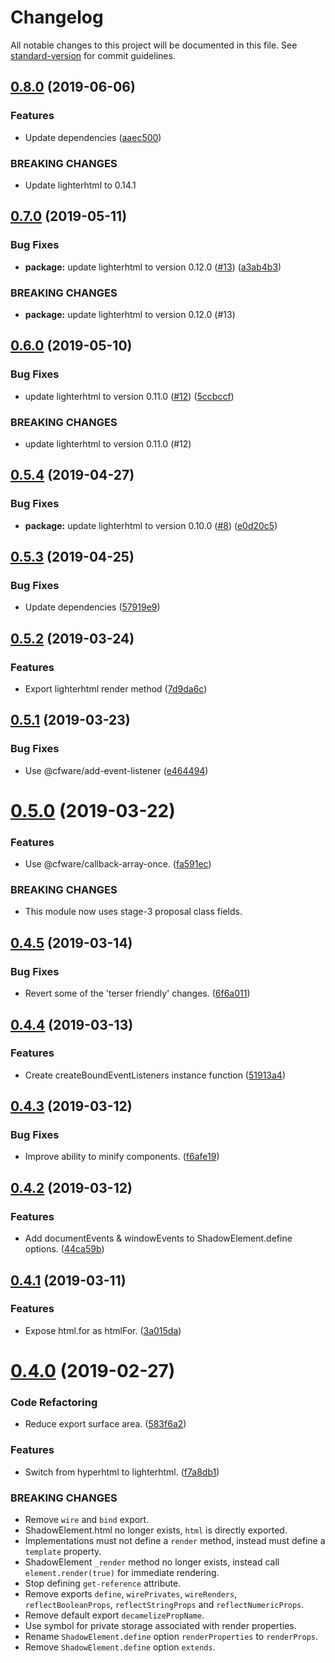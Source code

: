 # Changelog

All notable changes to this project will be documented in this file. See [standard-version](https://github.com/conventional-changelog/standard-version) for commit guidelines.

## [0.8.0](https://github.com/cfware/shadow-element/compare/v0.7.0...v0.8.0) (2019-06-06)


### Features

* Update dependencies ([aaec500](https://github.com/cfware/shadow-element/commit/aaec500))


### BREAKING CHANGES

* Update lighterhtml to 0.14.1



## [0.7.0](https://github.com/cfware/shadow-element/compare/v0.6.0...v0.7.0) (2019-05-11)


### Bug Fixes

* **package:** update lighterhtml to version 0.12.0 ([#13](https://github.com/cfware/shadow-element/issues/13)) ([a3ab4b3](https://github.com/cfware/shadow-element/commit/a3ab4b3))


### BREAKING CHANGES

* **package:** update lighterhtml to version 0.12.0 (#13)



## [0.6.0](https://github.com/cfware/shadow-element/compare/v0.5.4...v0.6.0) (2019-05-10)


### Bug Fixes

* update lighterhtml to version 0.11.0 ([#12](https://github.com/cfware/shadow-element/issues/12)) ([5ccbccf](https://github.com/cfware/shadow-element/commit/5ccbccf))


### BREAKING CHANGES

* update lighterhtml to version 0.11.0 (#12)



## [0.5.4](https://github.com/cfware/shadow-element/compare/v0.5.3...v0.5.4) (2019-04-27)


### Bug Fixes

* **package:** update lighterhtml to version 0.10.0 ([#8](https://github.com/cfware/shadow-element/issues/8)) ([e0d20c5](https://github.com/cfware/shadow-element/commit/e0d20c5))



## [0.5.3](https://github.com/cfware/shadow-element/compare/v0.5.2...v0.5.3) (2019-04-25)


### Bug Fixes

* Update dependencies ([57919e9](https://github.com/cfware/shadow-element/commit/57919e9))



## [0.5.2](https://github.com/cfware/shadow-element/compare/v0.5.1...v0.5.2) (2019-03-24)


### Features

* Export lighterhtml render method ([7d9da6c](https://github.com/cfware/shadow-element/commit/7d9da6c))



## [0.5.1](https://github.com/cfware/shadow-element/compare/v0.5.0...v0.5.1) (2019-03-23)


### Bug Fixes

* Use @cfware/add-event-listener ([e464494](https://github.com/cfware/shadow-element/commit/e464494))



# [0.5.0](https://github.com/cfware/shadow-element/compare/v0.4.5...v0.5.0) (2019-03-22)


### Features

* Use @cfware/callback-array-once. ([fa591ec](https://github.com/cfware/shadow-element/commit/fa591ec))


### BREAKING CHANGES

* This module now uses stage-3 proposal class fields.



## [0.4.5](https://github.com/cfware/shadow-element/compare/v0.4.4...v0.4.5) (2019-03-14)


### Bug Fixes

* Revert some of the 'terser friendly' changes. ([6f6a011](https://github.com/cfware/shadow-element/commit/6f6a011))



## [0.4.4](https://github.com/cfware/shadow-element/compare/v0.4.3...v0.4.4) (2019-03-13)


### Features

* Create createBoundEventListeners instance function ([51913a4](https://github.com/cfware/shadow-element/commit/51913a4))



## [0.4.3](https://github.com/cfware/shadow-element/compare/v0.4.2...v0.4.3) (2019-03-12)


### Bug Fixes

* Improve ability to minify components. ([f6afe19](https://github.com/cfware/shadow-element/commit/f6afe19))



## [0.4.2](https://github.com/cfware/shadow-element/compare/v0.4.1...v0.4.2) (2019-03-12)


### Features

* Add documentEvents & windowEvents to ShadowElement.define options. ([44ca59b](https://github.com/cfware/shadow-element/commit/44ca59b))



## [0.4.1](https://github.com/cfware/shadow-element/compare/v0.4.0...v0.4.1) (2019-03-11)


### Features

* Expose html.for as htmlFor. ([3a015da](https://github.com/cfware/shadow-element/commit/3a015da))



# [0.4.0](https://github.com/cfware/shadow-element/compare/v0.3.4...v0.4.0) (2019-02-27)


### Code Refactoring

* Reduce export surface area. ([583f6a2](https://github.com/cfware/shadow-element/commit/583f6a2))


### Features

* Switch from hyperhtml to lighterhtml. ([f7a8db1](https://github.com/cfware/shadow-element/commit/f7a8db1))


### BREAKING CHANGES

* Remove `wire` and `bind` export.
* ShadowElement.html no longer exists, `html` is directly
exported.
* Implementations must not define a `render` method,
instead must define a `template` property.
* ShadowElement `_render` method no longer exists,
instead call `element.render(true)` for immediate rendering.
* Stop defining `get-reference` attribute.
* Remove exports `define`, `wirePrivates`,
`wireRenders`, `reflectBooleanProps`, `reflectStringProps` and
`reflectNumericProps`.
* Remove default export `decamelizePropName`.
* Use symbol for private storage associated with render
properties.
* Rename `ShadowElement.define` option `renderProperties`
to `renderProps`.
* Remove `ShadowElement.define` option `extends`.
